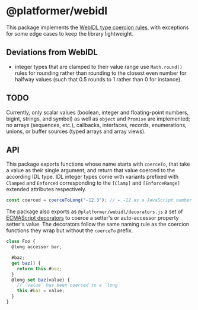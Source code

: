 # @platformer/webidl

This package implements the [WebIDL type coercion rules](https://webidl.spec.whatwg.org/#js-type-mapping), with exceptions for some edge cases to keep the library lightweight.

## Deviations from WebIDL

- integer types that are clamped to their value range use `Math.round()` rules for rounding rather than rounding to the closest even number for halfway values (such that 0.5 rounds to 1 rather than 0 for instance).

## TODO

Currently, only scalar values (boolean, integer and floating-point numbers, bigint, strings, and symbol) as well as `object` and `Promise` are implemented;
no arrays (sequences, etc.), callbacks, interfaces, records, enumerations, unions, or buffer sources (typed arrays and array views).

## API

This package exports functions whose name starts with `coerceTo`, that take a value as their single argument, and return that value coerced to the according IDL type.
IDL integer types come with variants prefixed with `Clamped` and `Enforced` corresponding to the `[Clamp]` and `[EnforceRange]` extended attributes respectively.

```js
const coerced = coerceToLong("-12.3"); // ← -12 as a JavaScript number
```

The package also exports as `@platformer/webidl/decorators.js` a set of [ECMAScript decorators](https://github.com/tc39/proposal-decorators) to coerce a setter's or auto-accessor property setter's value. The decorators follow the same naming rule as the coercion functions they wrap but without the `coerceTo` prefix.

```js
class Foo {
  @long accessor bar;

  #baz;
  get baz() {
    return this.#baz;
  }
  @long set baz(value) {
    // `value` has been coerced to a `long`
    this.#baz = value;
  }
}
```
